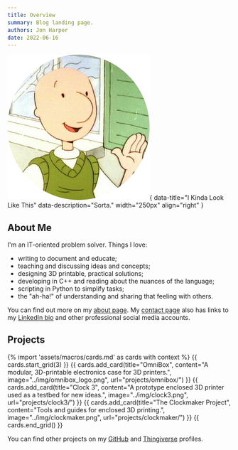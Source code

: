 ```yaml
---
title: Overview
summary: Blog landing page.
authors: Jon Harper
date: 2022-06-16
---
```


![What I May or May Not Look Like](img/doug.png){ data-title="I Kinda Look Like This" data-description="Sorta." width="250px" align="right" }
## About Me

I'm an IT-oriented problem solver. Things I love:

- writing to document and educate;
- teaching and discussing ideas and concepts;
- designing 3D printable, practical solutions;
- developing in C++ and reading about the nuances of the language;
- scripting in Python to simplify tasks;
- the "ah-ha!" of understanding and sharing that feeling with others.

You can find out more on my [about page](about.md). My [contact page](contact.md) also has links to my [LinkedIn bio](https://www.linkedin.com/in/jonspaceharper/) and other professional social media accounts.

## Projects

{% import 'assets/macros/cards.md' as cards with context %}
{{ cards.start_grid(3) }}
{{ cards.add_card(title="OmniBox", content="A modular, 3D-printable electronics case for 3D printers.", image="../img/omnibox_logo.png", url="projects/omnibox/") }}
{{ cards.add_card(title="Clock 3", content="A prototype enclosed 3D printer used as a testbed for new ideas.", image="../img/clock3.png", url="projects/clock3/") }}
{{ cards.add_card(title="The Clockmaker Project", content="Tools and guides for enclosed 3D printing.", image="../img/clockmaker.png", url="projects/clockmaker/") }}
{{ cards.end_grid() }}

You can find other projects on my [GitHub]("https://github.com/jon-harper?tab=repositories") and [Thingiverse](https://www.thingiverse.com/jonspaceharper/designs) profiles.

<!--## Articles

I occasionally put thoughts down about 3D printing, where it is heading, and my projects. You can find the list of articles on the menu to the left, or [follow me on LinkedIn](https://twitter.com/jonspaceharper) for more.

For shorter, rough drafts, follow my [Twitter account](https://twitter.com/jonspaceharper).-->